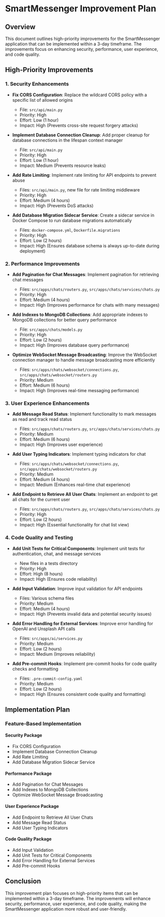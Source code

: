 # SmartMessenger Improvement Plan

## Overview
This document outlines high-priority improvements for the SmartMessenger application that can be implemented within a 3-day timeframe. The improvements focus on enhancing security, performance, user experience, and code quality.

## High-Priority Improvements

### 1. Security Enhancements
- **Fix CORS Configuration**: Replace the wildcard CORS policy with a specific list of allowed origins
  - File: `src/api/main.py`
  - Priority: High
  - Effort: Low (1 hour)
  - Impact: High (Prevents cross-site request forgery attacks)

- **Implement Database Connection Cleanup**: Add proper cleanup for database connections in the lifespan context manager
  - File: `src/api/main.py`
  - Priority: High
  - Effort: Low (1 hour)
  - Impact: Medium (Prevents resource leaks)

- **Add Rate Limiting**: Implement rate limiting for API endpoints to prevent abuse
  - Files: `src/api/main.py`, new file for rate limiting middleware
  - Priority: High
  - Effort: Medium (4 hours)
  - Impact: High (Prevents DoS attacks)

- **Add Database Migration Sidecar Service**: Create a sidecar service in Docker Compose to run database migrations automatically
  - Files: `docker-compose.yml`, `Dockerfile.migrations`
  - Priority: High
  - Effort: Low (2 hours)
  - Impact: High (Ensures database schema is always up-to-date during deployment)

### 2. Performance Improvements
- **Add Pagination for Chat Messages**: Implement pagination for retrieving chat messages
  - Files: `src/apps/chats/routers.py`, `src/apps/chats/services/chats.py`
  - Priority: High
  - Effort: Medium (4 hours)
  - Impact: High (Improves performance for chats with many messages)

- **Add Indexes to MongoDB Collections**: Add appropriate indexes to MongoDB collections for better query performance
  - File: `src/apps/chats/models.py`
  - Priority: High
  - Effort: Low (2 hours)
  - Impact: High (Improves database query performance)

- **Optimize WebSocket Message Broadcasting**: Improve the WebSocket connection manager to handle message broadcasting more efficiently
  - Files: `src/apps/chats/websocket/connections.py`, `src/apps/chats/websocket/routers.py`
  - Priority: Medium
  - Effort: Medium (6 hours)
  - Impact: High (Improves real-time messaging performance)

### 3. User Experience Enhancements
- **Add Message Read Status**: Implement functionality to mark messages as read and track read status
  - Files: `src/apps/chats/routers.py`, `src/apps/chats/services/chats.py`
  - Priority: Medium
  - Effort: Medium (6 hours)
  - Impact: High (Improves user experience)

- **Add User Typing Indicators**: Implement typing indicators for chat
  - Files: `src/apps/chats/websocket/connections.py`, `src/apps/chats/websocket/routers.py`
  - Priority: Medium
  - Effort: Medium (4 hours)
  - Impact: Medium (Enhances real-time chat experience)

- **Add Endpoint to Retrieve All User Chats**: Implement an endpoint to get all chats for the current user
  - Files: `src/apps/chats/routers.py`, `src/apps/chats/services/chats.py`
  - Priority: High
  - Effort: Low (2 hours)
  - Impact: High (Essential functionality for chat list view)

### 4. Code Quality and Testing
- **Add Unit Tests for Critical Components**: Implement unit tests for authentication, chat, and message services
  - New files in a tests directory
  - Priority: High
  - Effort: High (8 hours)
  - Impact: High (Ensures code reliability)

- **Add Input Validation**: Improve input validation for API endpoints
  - Files: Various schema files
  - Priority: Medium
  - Effort: Medium (4 hours)
  - Impact: High (Prevents invalid data and potential security issues)

- **Add Error Handling for External Services**: Improve error handling for OpenAI and Unsplash API calls
  - Files: `src/apps/ai/services.py`
  - Priority: Medium
  - Effort: Low (2 hours)
  - Impact: Medium (Improves reliability)

- **Add Pre-commit Hooks**: Implement pre-commit hooks for code quality checks and formatting
  - Files: `.pre-commit-config.yaml`
  - Priority: Medium
  - Effort: Low (2 hours)
  - Impact: High (Ensures consistent code quality and formatting)

## Implementation Plan

### Feature-Based Implementation

#### Security Package
- Fix CORS Configuration
- Implement Database Connection Cleanup
- Add Rate Limiting
- Add Database Migration Sidecar Service

#### Performance Package
- Add Pagination for Chat Messages
- Add Indexes to MongoDB Collections
- Optimize WebSocket Message Broadcasting

#### User Experience Package
- Add Endpoint to Retrieve All User Chats
- Add Message Read Status
- Add User Typing Indicators

#### Code Quality Package
- Add Input Validation
- Add Unit Tests for Critical Components
- Add Error Handling for External Services
- Add Pre-commit Hooks

## Conclusion
This improvement plan focuses on high-priority items that can be implemented within a 3-day timeframe. The improvements will enhance security, performance, user experience, and code quality, making the SmartMessenger application more robust and user-friendly.
